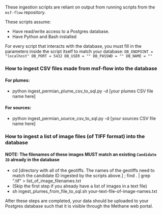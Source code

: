 These ingestion scripts are reliant on output from running scripts from the `msf-flow` repository.

These scripts assume:
- Have read/write access to a Postgres database.
- Have Python and Bash installed

For every script that interacts with the database, you must fill in the parameters inside the script itself to match your database:
`DB_ENDPOINT = "localhost"
DB_PORT = 5432
DB_USER = ""
DB_PASSWD = ""
DB_NAME = ""`

### How to ingest CSV files made from msf-flow into the database
#### For plumes:
- python ingest_permian_plume_csv_to_sql.py -d [your plumes CSV file name here]
#### For sources:
- python ingest_permian_source_csv_to_sql.py -d [your sources CSV file name here]

### How to ingest a list of image files (of TIFF format) into the database
#### NOTE: The filenames of these images MUST match an existing `Candidate ID` already in the database
- cd [directory with all of the geotiffs. The names of the geotiffs need to match the candidate ID ingested by the scripts above.] ; 
find . | grep ".tif" > list_of_image_filenames.txt
- (Skip the first step if you already have a list of images in a text file)
- sh ingest_plumes_from_file_to_sql.sh your-text-file-of-image-names.txt

After these steps are completed, your data should be uploaded to your Postgres database such that it is visible through the Methane web portal.
